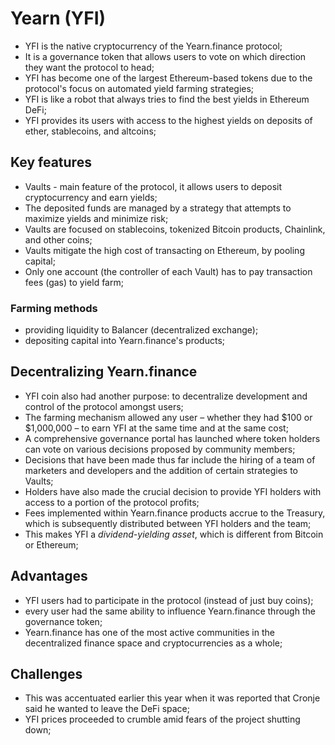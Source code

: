 # Yearn (YFI)

- YFI is the native cryptocurrency of the Yearn.finance protocol;
- It is a governance token that allows users to vote on which direction they want the protocol to head;
- YFI has become one of the largest Ethereum-based tokens due to the protocol's focus on automated yield farming strategies;
- YFI is like a robot that always tries to find the best yields in Ethereum DeFi;
- YFI provides its users with access to the highest yields on deposits of ether, stablecoins, and altcoins;

## Key features

- Vaults - main feature of the protocol, it allows users to deposit cryptocurrency and earn yields;
- The deposited funds are managed by a strategy that attempts to maximize yields and minimize risk; 
- Vaults are focused on stablecoins, tokenized Bitcoin products, Chainlink, and other coins;
- Vaults mitigate the high cost of transacting on Ethereum, by pooling capital; 
- Only one account (the controller of each Vault) has to pay transaction fees (gas) to yield farm;

### Farming methods

- providing liquidity to Balancer (decentralized exchange); 
- depositing capital into Yearn.finance's products;

## Decentralizing Yearn.finance

- YFI coin also had another purpose: to decentralize development and control of the protocol amongst users;
- The farming mechanism allowed any user – whether they had $100 or $1,000,000 – to earn YFI at the same time and at the same cost;
- A comprehensive governance portal has launched where token holders can vote on various decisions proposed by community members;
- Decisions that have been made thus far include the hiring of a team of marketers and developers and the addition of certain strategies to Vaults;
- Holders have also made the crucial decision to provide YFI holders with access to a portion of the protocol profits;
- Fees implemented within Yearn.finance products accrue to the Treasury, which is subsequently distributed between YFI holders and the team; 
- This makes YFI a *dividend-yielding asset*, which is different from Bitcoin or Ethereum;

## Advantages

- YFI users had to participate in the protocol (instead of just buy coins); 
- every user had the same ability to influence Yearn.finance through the governance token;
- Yearn.finance has one of the most active communities in the decentralized finance space and cryptocurrencies as a whole;

## Challenges

- This was accentuated earlier this year when it was reported that Cronje said he wanted to leave the DeFi space; 
- YFI prices proceeded to crumble amid fears of the project shutting down;

